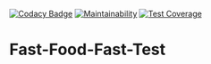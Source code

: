 [![Codacy Badge](https://api.codacy.com/project/badge/Grade/52296b597ad04b7599ae9c5cef9edde3)](https://app.codacy.com/app/jakeuganda2/Fast-Food-Fast-Test?utm_source=github.com&utm_medium=referral&utm_content=jakeuganda2/Fast-Food-Fast-Test&utm_campaign=Badge_Grade_Dashboard)
[![Maintainability](https://api.codeclimate.com/v1/badges/412b13197a82c3bc5c1e/maintainability)](https://codeclimate.com/github/jakeuganda2/Fast-Food-Fast-Test/maintainability)
[![Test Coverage](https://api.codeclimate.com/v1/badges/412b13197a82c3bc5c1e/test_coverage)](https://codeclimate.com/github/jakeuganda2/Fast-Food-Fast-Test/test_coverage)
# Fast-Food-Fast-Test